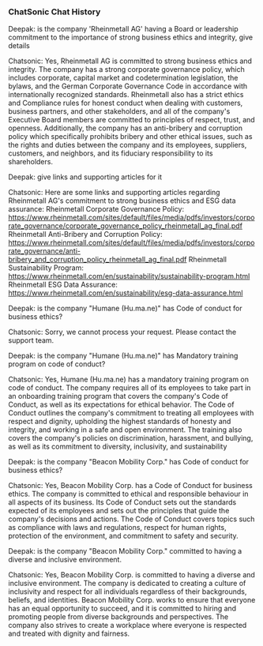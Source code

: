 ### ChatSonic Chat History

Deepak: is the company 'Rheinmetall AG' having a Board or leadership commitment to the importance of strong business ethics and integrity, give details

Chatsonic: Yes, Rheinmetall AG is committed to strong business ethics and integrity. The company has a strong corporate governance policy, which includes corporate, capital market and codetermination legislation, the bylaws, and the German Corporate Governance Code in accordance with internationally recognized standards. Rheinmetall also has a strict ethics and Compliance rules for honest conduct when dealing with customers, business partners, and other stakeholders, and all of the company's Executive Board members are committed to principles of respect, trust, and openness. Additionally, the company has an anti-bribery and corruption policy which specifically prohibits bribery and other ethical issues, such as the rights and duties between the company and its employees, suppliers, customers, and neighbors, and its fiduciary responsibility to its shareholders.

Deepak: give links and supporting articles for it

Chatsonic: Here are some links and supporting articles regarding Rheinmetall AG's commitment to strong business ethics and ESG data assurance: Rheinmetall Corporate Governance Policy: https://www.rheinmetall.com/sites/default/files/media/pdfs/investors/corporate_governance/corporate_governance_policy_rheinmetall_ag_final.pdf Rheinmetall Anti-Bribery and Corruption Policy: https://www.rheinmetall.com/sites/default/files/media/pdfs/investors/corporate_governance/anti-bribery_and_corruption_policy_rheinmetall_ag_final.pdf Rheinmetall Sustainability Program: https://www.rheinmetall.com/en/sustainability/sustainability-program.html Rheinmetall ESG Data Assurance: https://www.rheinmetall.com/en/sustainability/esg-data-assurance.html

Deepak: is the company "Humane (Hu.ma.ne)" has Code of conduct for business ethics?

Chatsonic: Sorry, we cannot process your request. Please contact the support team.

Deepak: is the company "Humane (Hu.ma.ne)" has Mandatory training program on code of conduct?

Chatsonic: Yes, Humane (Hu.ma.ne) has a mandatory training program on code of conduct. The company requires all of its employees to take part in an onboarding training program that covers the company's Code of Conduct, as well as its expectations for ethical behavior. The Code of Conduct outlines the company's commitment to treating all employees with respect and dignity, upholding the highest standards of honesty and integrity, and working in a safe and open environment. The training also covers the company's policies on discrimination, harassment, and bullying, as well as its commitment to diversity, inclusivity, and sustainability

Deepak: is the company "Beacon Mobility Corp." has Code of conduct for business ethics?

Chatsonic: Yes, Beacon Mobility Corp. has a Code of Conduct for business ethics. The company is committed to ethical and responsible behaviour in all aspects of its business. Its Code of Conduct sets out the standards expected of its employees and sets out the principles that guide the company's decisions and actions. The Code of Conduct covers topics such as compliance with laws and regulations, respect for human rights, protection of the environment, and commitment to safety and security.

Deepak: is the company "Beacon Mobility Corp." committed to having a diverse and inclusive environment.

Chatsonic: Yes, Beacon Mobility Corp. is committed to having a diverse and inclusive environment. The company is dedicated to creating a culture of inclusivity and respect for all individuals regardless of their backgrounds, beliefs, and identities. Beacon Mobility Corp. works to ensure that everyone has an equal opportunity to succeed, and it is committed to hiring and promoting people from diverse backgrounds and perspectives. The company also strives to create a workplace where everyone is respected and treated with dignity and fairness.


